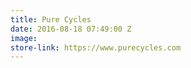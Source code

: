 ```yaml
---
title: Pure Cycles
date: 2016-08-18 07:49:00 Z
image: 
store-link: https://www.purecycles.com
---
```


